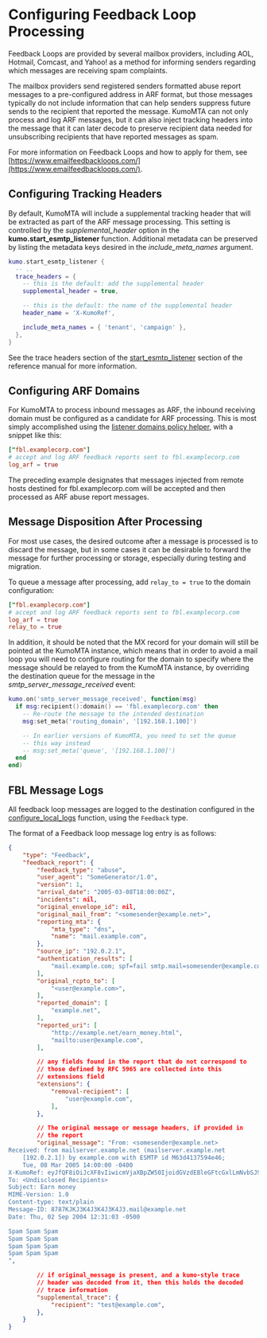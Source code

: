# Configuring Feedback Loop Processing

Feedback Loops are provided by several mailbox providers, including AOL,
Hotmail, Comcast, and Yahoo! as a method for informing senders regarding which
messages are receiving spam complaints.

The mailbox providers send registered senders formatted abuse report messages
to a pre-configured address in ARF format, but those messages typically do not
include information that can help senders suppress future sends to the
recipient that reported the message. KumoMTA can not only process and log ARF
messages, but it can also inject tracking headers into the message that it can
later decode to preserve recipient data needed for unsubscribing recipients
that have reported messages as spam.

For more information on Feedback Loops and how to apply for them, see
[https://www.emailfeedbackloops.com/](https://www.emailfeedbackloops.com/).

## Configuring Tracking Headers

By default, KumoMTA will include a supplemental tracking header that will be
extracted as part of the ARF message processing. This setting is controlled by
the *supplemental_header* option in the **kumo.start_esmtp_listener** function.
Additional metadata can be preserved by listing the metadata keys desired in
the *include_meta_names* argument.

```lua
kumo.start_esmtp_listener {
  -- ..
  trace_headers = {
    -- this is the default: add the supplemental header
    supplemental_header = true,

    -- this is the default: the name of the supplemental header
    header_name = 'X-KumoRef',

    include_meta_names = { 'tenant', 'campaign' },
  },
}
```

See the trace headers section of the
[start_esmtp_listener](../../reference/kumo/start_esmtp_listener.md#trace_headers)
section of the reference manual for more information.

## Configuring ARF Domains

For KumoMTA to process inbound messages as ARF, the inbound receiving domain
must be configured as a candidate for ARF processing.  This is most
simply accomplished using the [listener domains policy
helper](domains.md#using-the-listener_domainslua-policy-helper), with a snippet
like this:

```toml
["fbl.examplecorp.com"]
# accept and log ARF feedback reports sent to fbl.examplecorp.com
log_arf = true
```

The preceding example designates that messages injected from remote hosts
destined for fbl.examplecorp.com will be accepted and then processed as ARF
abuse report messages.

## Message Disposition After Processing

For most use cases, the desired outcome after a message is processed is to
discard the message, but in some cases it can be desirable to forward the
message for further processing or storage, especially during testing and
migration.

To queue a message after processing, add `relay_to = true` to the domain
configuration:

```toml
["fbl.examplecorp.com"]
# accept and log ARF feedback reports sent to fbl.examplecorp.com
log_arf = true
relay_to = true
```

In addition, it should be noted that the MX record for your domain will still
be pointed at the KumoMTA instance, which means that in order to avoid a mail
loop you will need to configure routing for the domain to specify where the
message should be relayed to from the KumoMTA instance, by overriding the
destination queue for the message in the *smtp_server_message_received* event:

```lua
kumo.on('smtp_server_message_received', function(msg)
  if msg:recipient():domain() == 'fbl.examplecorp.com' then
    -- Re-route the message to the intended destination
    msg:set_meta('routing_domain', '[192.168.1.100]')

    -- In earlier versions of KumoMTA, you need to set the queue
    -- this way instead
    -- msg:set_meta('queue', '[192.168.1.100]')
  end
end)
```

## FBL Message Logs

All feedback loop messages are logged to the destination configured in the
[configure_local_logs](../../reference/kumo/configure_local_logs.md) function,
using the `Feedback` type.

The format of a Feedback loop message log entry is as follows:

```json
{
    "type": "Feedback",
    "feedback_report": {
        "feedback_type": "abuse",
        "user_agent": "SomeGenerator/1.0",
        "version": 1,
        "arrival_date": "2005-03-08T18:00:00Z",
        "incidents": nil,
        "original_envelope_id": nil,
        "original_mail_from": "<somesender@example.net>",
        "reporting_mta": {
            "mta_type": "dns",
            "name": "mail.example.com",
        },
        "source_ip": "192.0.2.1",
        "authentication_results": [
            "mail.example.com; spf=fail smtp.mail=somesender@example.com",
        ],
        "original_rcpto_to": [
            "<user@example.com>",
        ],
        "reported_domain": [
            "example.net",
        ],
        "reported_uri": [
            "http://example.net/earn_money.html",
            "mailto:user@example.com",
        ],

        // any fields found in the report that do not correspond to
        // those defined by RFC 5965 are collected into this
        // extensions field
        "extensions": {
            "removal-recipient": [
                "user@example.com",
            ],
        },

        // The original message or message headers, if provided in
        // the report
        "original_message": "From: <somesender@example.net>
Received: from mailserver.example.net (mailserver.example.net
    [192.0.2.1]) by example.com with ESMTP id M63d4137594e46;
    Tue, 08 Mar 2005 14:00:00 -0400
X-KumoRef: eyJfQF8iOiJcXF8vIiwicmVjaXBpZW50IjoidGVzdEBleGFtcGxlLmNvbSJ9
To: <Undisclosed Recipients>
Subject: Earn money
MIME-Version: 1.0
Content-type: text/plain
Message-ID: 8787KJKJ3K4J3K4J3K4J3.mail@example.net
Date: Thu, 02 Sep 2004 12:31:03 -0500

Spam Spam Spam
Spam Spam Spam
Spam Spam Spam
Spam Spam Spam
",

        // if original_message is present, and a kumo-style trace
        // header was decoded from it, then this holds the decoded
        // trace information
        "supplemental_trace": {
            "recipient": "test@example.com",
        },
    }
}
```
